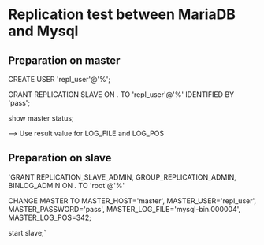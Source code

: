 # Replication test between MariaDB and Mysql

## Preparation on master
CREATE USER 'repl_user'@'%';

GRANT REPLICATION SLAVE ON *.* TO 'repl_user'@'%' IDENTIFIED BY 'pass';

show master status;

--> Use result value for LOG_FILE and LOG_POS

## Preparation on slave
`GRANT REPLICATION_SLAVE_ADMIN, GROUP_REPLICATION_ADMIN, BINLOG_ADMIN ON *.* TO 'root'@'%'

CHANGE MASTER TO MASTER_HOST='master',
  MASTER_USER='repl_user',
  MASTER_PASSWORD='pass',
  MASTER_LOG_FILE='mysql-bin.000004',
  MASTER_LOG_POS=342;

start slave;`